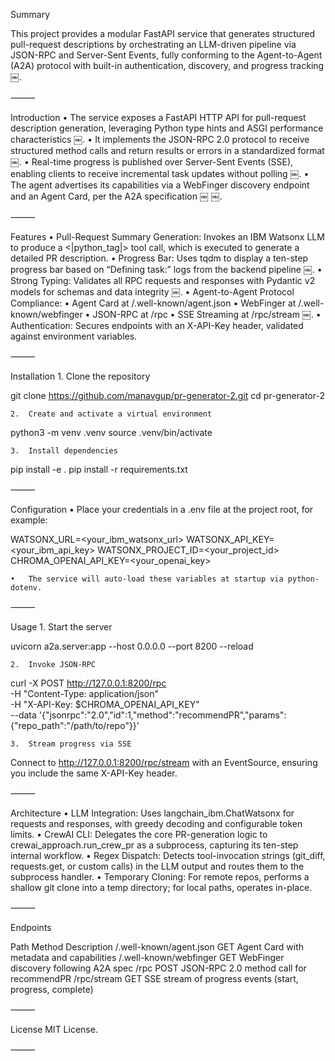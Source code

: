 Summary

This project provides a modular FastAPI service that generates structured pull-request descriptions by orchestrating an LLM-driven pipeline via JSON-RPC and Server-Sent Events, fully conforming to the Agent-to-Agent (A2A) protocol with built-in authentication, discovery, and progress tracking  ￼.

⸻

Introduction
	•	The service exposes a FastAPI HTTP API for pull-request description generation, leveraging Python type hints and ASGI performance characteristics  ￼.
	•	It implements the JSON-RPC 2.0 protocol to receive structured method calls and return results or errors in a standardized format  ￼.
	•	Real-time progress is published over Server-Sent Events (SSE), enabling clients to receive incremental task updates without polling  ￼.
	•	The agent advertises its capabilities via a WebFinger discovery endpoint and an Agent Card, per the A2A specification  ￼ ￼.

⸻

Features
	•	Pull-Request Summary Generation: Invokes an IBM Watsonx LLM to produce a <|python_tag|> tool call, which is executed to generate a detailed PR description.
	•	Progress Bar: Uses tqdm to display a ten-step progress bar based on “Defining task:” logs from the backend pipeline  ￼.
	•	Strong Typing: Validates all RPC requests and responses with Pydantic v2 models for schemas and data integrity  ￼.
	•	Agent-to-Agent Protocol Compliance:
	•	Agent Card at /.well-known/agent.json
	•	WebFinger at /.well-known/webfinger
	•	JSON-RPC at /rpc
	•	SSE Streaming at /rpc/stream  ￼.
	•	Authentication: Secures endpoints with an X-API-Key header, validated against environment variables.

⸻

Installation
	1.	Clone the repository

git clone https://github.com/manavgup/pr-generator-2.git
cd pr-generator-2


	2.	Create and activate a virtual environment

python3 -m venv .venv
source .venv/bin/activate


	3.	Install dependencies

pip install -e .
pip install -r requirements.txt



⸻

Configuration
	•	Place your credentials in a .env file at the project root, for example:

WATSONX_URL=<your_ibm_watsonx_url>
WATSONX_API_KEY=<your_ibm_api_key>
WATSONX_PROJECT_ID=<your_project_id>
CHROMA_OPENAI_API_KEY=<your_openai_key>


	•	The service will auto-load these variables at startup via python-dotenv.

⸻

Usage
	1.	Start the server

uvicorn a2a.server:app --host 0.0.0.0 --port 8200 --reload


	2.	Invoke JSON-RPC

curl -X POST http://127.0.0.1:8200/rpc \
  -H "Content-Type: application/json" \
  -H "X-API-Key: $CHROMA_OPENAI_API_KEY" \
  --data '{"jsonrpc":"2.0","id":1,"method":"recommendPR","params":{"repo_path":"/path/to/repo"}}'


	3.	Stream progress via SSE
Connect to http://127.0.0.1:8200/rpc/stream with an EventSource, ensuring you include the same X-API-Key header.

⸻

Architecture
	•	LLM Integration: Uses langchain_ibm.ChatWatsonx for requests and responses, with greedy decoding and configurable token limits.
	•	CrewAI CLI: Delegates the core PR-generation logic to crewai_approach.run_crew_pr as a subprocess, capturing its ten-step internal workflow.
	•	Regex Dispatch: Detects tool-invocation strings (git_diff, requests.get, or custom calls) in the LLM output and routes them to the subprocess handler.
	•	Temporary Cloning: For remote repos, performs a shallow git clone into a temp directory; for local paths, operates in-place.

⸻

Endpoints

Path	Method	Description
/.well-known/agent.json	GET	Agent Card with metadata and capabilities
/.well-known/webfinger	GET	WebFinger discovery following A2A spec
/rpc	POST	JSON-RPC 2.0 method call for recommendPR
/rpc/stream	GET	SSE stream of progress events (start, progress, complete)


⸻

License
MIT License.

⸻
